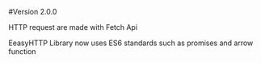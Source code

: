 #Version 2.0.0
<p>HTTP request are made with Fetch Api</p>
<p>EeasyHTTP Library now uses ES6 standards such as promises and arrow function </p>